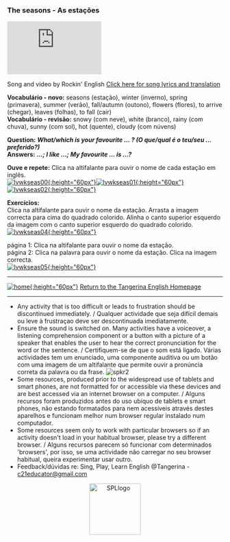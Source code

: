 ### The seasons - As estações

<iframe width="220" height="124" src="https://www.youtube.com/embed/mIX9-7BJFCA" title="YouTube video player" frameborder="0" allow="accelerometer; autoplay; clipboard-write; encrypted-media; gyroscope; picture-in-picture; web-share" allowfullscreen></iframe>   

Song and video by Rockin' English  [Click here for song lyrics and translation](https://tangerina-pt.github.io/English/seas)  

**Vocabulário - novo:** seasons (estação), winter (inverno), spring (primavera), summer (verão), fall/autumn (outono), flowers (flores), to arrive (chegar), leaves (folhas), to fall (cair)   
**Vocabulário - revisão:**  snowy (com neve), white (branco), rainy (com chuva), sunny (com sol), hot (quente), cloudy (com núvens)  

**Question:** ***What/which is your favourite ... ? (O que/qual é o teu/seu ... preferido?)***  
**Answers:** ***...; I like ...; My favourite ... is ...?***  
  
**Ouve e repete:** Clica na altifalante para ouvir o nome de cada estação em inglês.   
[![lvwkseas00](https://1blockatatime.github.io/English/images2/lvwkseas00.png){:height="60px"}](https://www.liveworksheets.com/worksheets/en/English_as_a_Second_Language_(ESL)/Listening_and_remembering/Seasons_gz1657103ur)[![lvwkseas01](https://1blockatatime.github.io/English/images2/lvwkseas01.png){:height="60px"}](https://www.liveworksheets.com/worksheets/en/English_as_a_Second_Language_(ESL)/Seasons/Seasons_lj1843204yq)[![lvwkseas02](https://1blockatatime.github.io/English/images2/lvwkseas02.png){:height="60px"}](https://www.liveworksheets.com/worksheets/en/English_as_a_Second_Language_(ESL)/Seasons/Seasons_le2349622xo)  

**Exercícios:**  
Clica na altifalante para ouvir o nome da estação. Arrasta a imagem correcta para cima do quadrado colorido. Alinha o canto superior esquerdo da imagem com o canto superior esquerdo do quadrado colorido.       
[![lvwkseas04](https://1blockatatime.github.io/English/images2/lvwkseas04.png){:height="60px"}](https://www.liveworksheets.com/worksheets/en/English_as_a_Second_Language_(ESL)/Seasons/Seasons_vb2925602ua)  

página 1: Clica na altifalante para ouvir o nome da estação.   
página 2: Clica na palavra para ouvir o nome da estação. Clica na imagem correcta.   
[![lvwkseas05](https://1blockatatime.github.io/English/images2/lvwkseas05.png){:height="60px"}](https://www.liveworksheets.com/worksheets/en/English_as_a_Second_Language_(ESL)/Seasons/Seasons_for_kids_hp1326192qb)   

***
[![home](https://1blockatatime.github.io/English/images/home.png){:height="60px"}](https://tangerina-pt.github.io/English) [Return to the Tangerina English Homepage](https://tangerina-pt.github.io/English)  

***

* Any activity that is too difficult or leads to frustration should be discontinued immediately. / Qualquer actividade que seja difícil demais ou leve à frustraçao deve ser descontinuada imediatamente.
* Ensure the sound is switched on. Many activities have a voiceover, a listening comprehension component or a button with a picture of a speaker that enables the user to hear the correct pronunciation for the word or the sentence. / Certifiquem-se de que o som está ligado. Várias actividades tem um enunciado, uma componente auditiva ou um botão com uma imagem de um altifalante que permite ouvir a pronúncia correta da palavra ou da frase. ![spkr2](/images/spkr2.PNG)
* Some resources, produced prior to the widespread use of tablets and smart phones, are not formatted for or accessible via these devices and are best accessed via an internet browser on a computer. / Alguns recursos foram produzidos antes do uso ubíquo de tablets e smart phones, não estando formatados para nem acessíveis através destes aparelhos e funcionam melhor num browser regular instalado num computador.
* Some resources seem only to work with particular browsers so if an activity doesn't load in your habitual browser, please try a different browser. / Alguns recursos parecem só funcionar com determinados 'browsers', por isso, se uma actividade não carregar no seu browser habitual, queira experimentar usar outro.
* Feedback/dúvidas re: Sing, Play, Learn English @Tangerina - c21educator@gmail.com  
<p align="center">
<img width="120" src="https://1blockatatime.github.io/English/images2/spl_logo.png" alt="SPLlogo">
</p>
